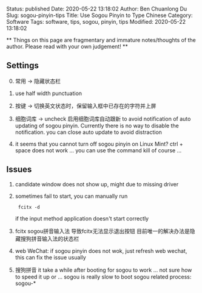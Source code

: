 Status: published
Date: 2020-05-22 13:18:02
Author: Ben Chuanlong Du
Slug: sogou-pinyin-tips
Title: Use Sogou Pinyin to Type Chinese
Category: Software
Tags: software, tips, sogou, pinyin, tips
Modified: 2020-05-22 13:18:02

**
Things on this page are
fragmentary and immature notes/thoughts of the author.
Please read with your own judgement!
**

## Settings

0. 常用 -> 隐藏状态栏

1. use half width punctuation

2. 按键 -> 切换英文状态时，保留输入框中已存在的字符并上屏

3. 细胞词库 -> uncheck 启用细胞词库自动跟新 to avoid notification of auto updating of sogou pinyin.
    Currently there is no way to disable the notification.
    you can close auto update to avoid distraction


4. it seems that you cannot turn off sogou pinyin on Linux Mint? ctrl + space does not work ...
    you can use the command kill of course ...


## Issues

1. candidate window does not show up, might due to missing driver

2. sometimes fail to start, 
    you can manually run 

        fcitx -d 

    if the input method application doesn't start correctly

3. fcitx sogou拼音输入法 导致fcitx无法显示退出按钮 目前唯一的解决办法是隐藏搜狗拼音输入法的状态栏　

4. web WeChat: if sogou pinyin does not wok, just refresh web wechat, this can fix the issue usually

5. 搜狗拼音 it take a while after booting for sogou to work ... not sure how to speed it up or ...
    sogou is really slow to boot
    sogou related process: sogou-*

